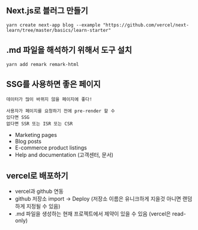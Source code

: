 ## Next.js로 블러그 만들기

```
yarn create next-app blog --example "https://github.com/vercel/next-learn/tree/master/basics/learn-starter"
```

## .md 파일을 해석하기 위해서 도구 설치

```
yarn add remark remark-html
```

## SSG를 사용하면 좋은 페이지

```
데이터가 많이 바뀌지 않을 페이지에 좋다!

사용자가 페이지를 요청하기 전에 pre-render 할 수
있다면 SSG
없다면 SSR 또는 ISR 또는 CSR
```

- Marketing pages
- Blog posts
- E-commerce product listings
- Help and documentation (고객센터, 문서)

## vercel로 배포하기
- vercel과 github 연동
- github 저장소 import -> Deploy (저장소 이름은 유니크하게 지을것 아니면 랜덤하게 지정될 수 있음)
- .md 파일을 생성하는 현재 프로젝트에서 제약이 있을 수 있음 (vercel은 read-only)
